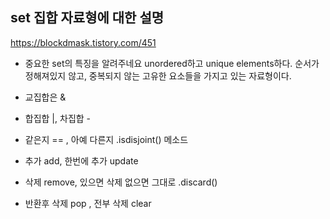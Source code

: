 set 집합 자료형에 대한 설명
---

https://blockdmask.tistory.com/451

- 중요한 set의 특징을 알려주네요 unordered하고 unique elements하다.
순서가 정해져있지 않고, 중복되지 않는 고유한 요소들을 가지고 있는 자료형이다.

- 교집합은 &
- 합집합 |, 차집합 -
- 같은지 == , 아예 다른지 .isdisjoint() 메소드
- 추가 add, 한번에 추가 update
- 삭제 remove, 있으면 삭제 없으면 그대로 .discard()
- 반환후 삭제 pop , 전부 삭제 clear